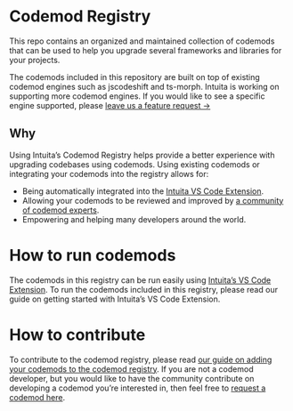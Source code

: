 # Codemod Registry
This repo contains an organized and maintained collection of codemods that can be used to help you upgrade several frameworks and libraries for your projects.

The codemods included in this repository are built on top of existing codemod engines such as jscodeshift and ts-morph. Intuita is working on supporting more codemod engines. If you would like to see a specific engine supported, please [leave us a feature request →](https://feedback.intuita.io/feature-requests-and-bugs)

## Why
Using Intuita’s Codemod Registry helps provide a better experience with upgrading codebases using codemods. Using existing codemods or integrating your codemods into the registry allows for:
- Being automatically integrated into the [Intuita VS Code Extension](https://marketplace.visualstudio.com/items?itemName=Intuita.intuita-vscode-extension).
- Allowing your codemods to be reviewed and improved by [a community of codemod experts](https://join.slack.com/t/intuita-inc/shared_invite/zt-1tvxm6ct0-mLZld_78yguDYOSM7DM7Cw).
- Empowering and helping many developers around the world.

# How to run codemods
The codemods in this registry can be run easily using [Intuita’s VS Code Extension](https://marketplace.visualstudio.com/items?itemName=Intuita.intuita-vscode-extension). To run the codemods included in this registry, please read our guide on getting started with Intuita’s VS Code Extension.

# How to contribute
To contribute to the codemod registry, please read [our guide on adding your codemods to the codemod registry](https://docs.intuita.io/blog/adding-codemods-to-registry).
If you are not a codemod developer, but you would like to have the community contribute on developing a codemod you’re interested in, then feel free to [request a codemod here](https://feedback.intuita.io/codemod-requests).

